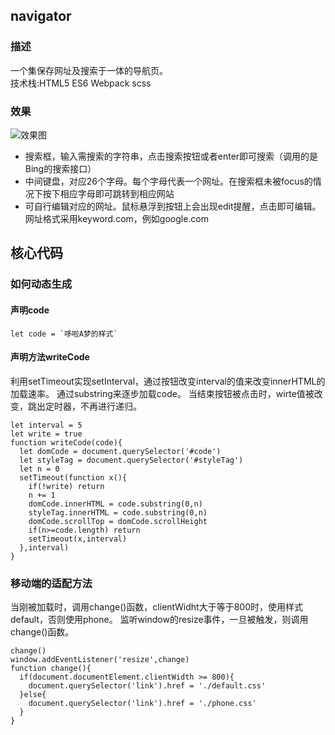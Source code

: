 ## navigator
### 描述
一个集保存网址及搜索于一体的导航页。<br>
技术栈:HTML5 ES6 Webpack scss

### 效果
![效果图](https://github.com/Youngto25/nav-demo/blob/master/src/images/yilan.jpg)
- 搜索框，输入需搜索的字符串，点击搜索按钮或者enter即可搜索（调用的是Bing的搜索接口）
- 中间键盘，对应26个字母。每个字母代表一个网址。在搜索框未被focus的情况下按下相应字母即可跳转到相应网站
- 可自行编辑对应的网址。鼠标悬浮到按钮上会出现edit提醒，点击即可编辑。网址格式采用keyword.com，例如google.com

## 核心代码

### 如何动态生成
#### 声明code
```
let code = `哆啦A梦的样式`
```
#### 声明方法writeCode
利用setTimeout实现setInterval，通过按钮改变interval的值来改变innerHTML的加载速率。
通过substring来逐步加载code。
当结束按钮被点击时，wirte值被改变，跳出定时器，不再进行递归。
```
let interval = 5
let write = true
function writeCode(code){
  let domCode = document.querySelector('#code')
  let styleTag = document.querySelector('#styleTag')
  let n = 0
  setTimeout(function x(){
    if(!write) return
    n += 1
    domCode.innerHTML = code.substring(0,n)
    styleTag.innerHTML = code.substring(0,n)
    domCode.scrollTop = domCode.scrollHeight
    if(n>=code.length) return
    setTimeout(x,interval)
  },interval)
}
```

### 移动端的适配方法
当刚被加载时，调用change()函数，clientWidht大于等于800时，使用样式default，否则使用phone。
监听window的resize事件，一旦被触发，则调用change()函数。
```
change()
window.addEventListener('resize',change)
function change(){
  if(document.documentElement.clientWidth >= 800){
    document.querySelector('link').href = './default.css'
  }else{
    document.querySelector('link').href = './phone.css'
  }
}
```
